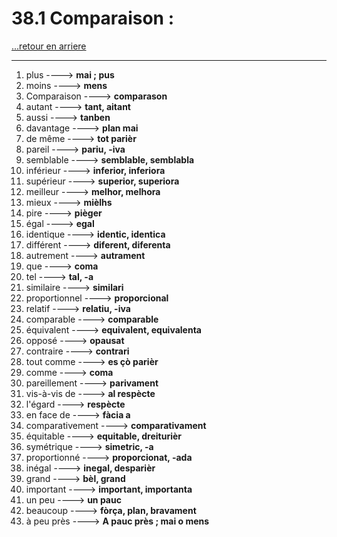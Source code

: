 # 38.1 Comparaison : 

[...retour en arriere](../../../menu_fiches.md)

---

 1. plus  ----> **mai ; pus**
1. moins  ----> **mens**
2. Comparaison  ----> **comparason**
3. autant  ----> **tant, aitant**
4. aussi  ----> **tanben**
5. davantage  ----> **plan mai**
6. de même  ----> **tot parièr**
7. pareil  ----> **pariu, -iva**
8. semblable  ----> **semblable, semblabla**
9. inférieur  ----> **inferior, inferiora**
10. supérieur  ----> **superior, superiora**
11. meilleur  ----> **melhor, melhora**
12. mieux ----> **mièlhs**
13. pire  ----> **pièger**
14. égal  ----> **egal**
15. identique  ----> **identic, identica**
16. différent  ----> **diferent, diferenta**
17. autrement  ----> **autrament**
18. que  ----> **coma**
19. tel  ----> **tal, -a**
20. similaire  ----> **similari**
21. proportionnel  ----> **proporcional**
22. relatif  ----> **relatiu, -iva**
23. comparable  ----> **comparable**
24. équivalent  ----> **equivalent, equivalenta**
25. opposé  ----> **opausat**
26. contraire  ----> **contrari**
27. tout comme  ----> **es çò parièr**
28. comme ----> **coma**
29. pareillement  ----> **parivament**
30. vis-à-vis de ----> **al respècte**
31. l'égard ----> **respècte**
32. en face de   ----> **fàcia a**
33. comparativement  ----> **comparativament**
34. équitable  ----> **equitable, dreiturièr**
35. symétrique  ----> **simetric, -a**
36. proportionné  ----> **proporcionat, -ada**
37. inégal  ----> **inegal, desparièr**
38. grand  ----> **bèl, grand**
39. important  ----> **important, importanta**
40. un peu ----> **un pauc**
41. beaucoup  ----> **fòrça, plan, bravament**
42. à peu près ----> **A pauc près ; mai o mens**